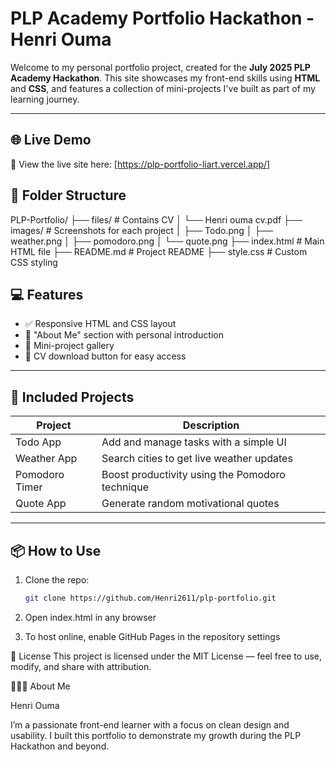 # PLP Academy Portfolio Hackathon - Henri Ouma

Welcome to my personal portfolio project, created for the **July 2025 PLP Academy Hackathon**. This site showcases my front-end skills using **HTML** and **CSS**, and features a collection of mini-projects I've built as part of my learning journey.

---

## 🌐 Live Demo

🚀 View the live site here: [https://plp-portfolio-liart.vercel.app/]

## 📁 Folder Structure
PLP-Portfolio/
├── files/                  # Contains CV
│   └── Henri ouma cv.pdf
├── images/                 # Screenshots for each project
│   ├── Todo.png
│   ├── weather.png
│   ├── pomodoro.png
│   └── quote.png
├── index.html              # Main HTML file
├── README.md               # Project README
├── style.css               # Custom CSS styling



## 💻 Features

- ✅ Responsive HTML and CSS layout
- 🧠 "About Me" section with personal introduction
- 📂 Mini-project gallery 
- 📄 CV download button for easy access

---

## 🧩 Included Projects

| Project        | Description                                      |
|----------------|--------------------------------------------------|
| Todo App       | Add and manage tasks with a simple UI           |
| Weather App    | Search cities to get live weather updates       |
| Pomodoro Timer | Boost productivity using the Pomodoro technique |
| Quote App      | Generate random motivational quotes             |

---

## 📦 How to Use

1. Clone the repo:
   ```bash
   git clone https://github.com/Henri2611/plp-portfolio.git

2. Open index.html in any browser

3. To host online, enable GitHub Pages in the repository settings

📄 License
This project is licensed under the MIT License — feel free to use, modify, and share with attribution.

🙋🏽‍♂️ About Me<br>

Henri Ouma

I’m a passionate front-end learner with a focus on clean design and usability. I built this portfolio to demonstrate my growth during the PLP Hackathon and beyond.



